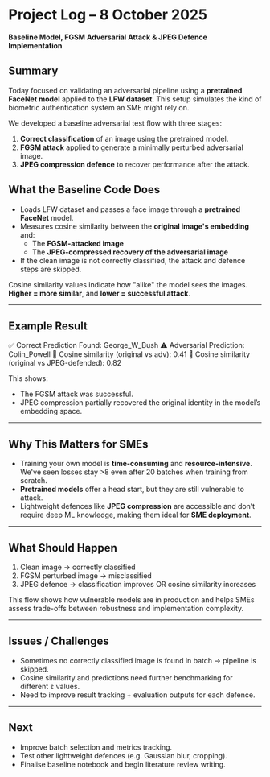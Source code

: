 # Project Log – 8 October 2025  
**Baseline Model, FGSM Adversarial Attack & JPEG Defence Implementation**

## Summary

Today focused on validating an adversarial pipeline using a **pretrained FaceNet model** applied to the **LFW dataset**. This setup simulates the kind of biometric authentication system an SME might rely on. 

We developed a baseline adversarial test flow with three stages:
1. **Correct classification** of an image using the pretrained model.
2. **FGSM attack** applied to generate a minimally perturbed adversarial image.
3. **JPEG compression defence** to recover performance after the attack.

## What the Baseline Code Does

- Loads LFW dataset and passes a face image through a **pretrained FaceNet** model.
- Measures cosine similarity between the **original image's embedding** and:
  - The **FGSM-attacked image**
  - The **JPEG-compressed recovery of the adversarial image**
- If the clean image is not correctly classified, the attack and defence steps are skipped.

Cosine similarity values indicate how "alike" the model sees the images.  
**Higher = more similar**, and **lower = successful attack**.

---

## Example Result

✅ Correct Prediction Found: George_W_Bush
⚠️ Adversarial Prediction: Colin_Powell
🎯 Cosine similarity (original vs adv): 0.41
🔧 Cosine similarity (original vs JPEG-defended): 0.82


This shows:
- The FGSM attack was successful.
- JPEG compression partially recovered the original identity in the model’s embedding space.

---

## Why This Matters for SMEs

- Training your own model is **time-consuming** and **resource-intensive**. We've seen losses stay >8 even after 20 batches when training from scratch.
- **Pretrained models** offer a head start, but they are still vulnerable to attack.
- Lightweight defences like **JPEG compression** are accessible and don’t require deep ML knowledge, making them ideal for **SME deployment**.

---

## What Should Happen

1. Clean image → correctly classified
2. FGSM perturbed image → misclassified
3. JPEG defence → classification improves OR cosine similarity increases

This flow shows how vulnerable models are in production and helps SMEs assess trade-offs between robustness and implementation complexity.

---

## Issues / Challenges

- Sometimes no correctly classified image is found in batch → pipeline is skipped.
- Cosine similarity and predictions need further benchmarking for different ε values.
- Need to improve result tracking + evaluation outputs for each defence.

---

## Next

- Improve batch selection and metrics tracking.
- Test other lightweight defences (e.g. Gaussian blur, cropping).
- Finalise baseline notebook and begin literature review writing.

